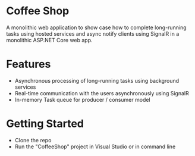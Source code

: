 # Coffee Shop
A monolithic web application to show case how to complete long-running tasks using hosted services and async notify clients using SignalR in a monolithic ASP.NET Core web app.

# Features
* Asynchronous processing of long-running tasks using background services
* Real-time communication with the users asynchronously using SignalR
* In-memory Task queue for producer / consumer model

# Getting Started
* Clone the repo
* Run the "CoffeeShop" project in Visual Studio or in command line
